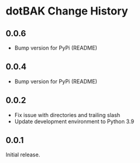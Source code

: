 # dotBAK Change History

## 0.0.6

- Bump version for PyPi (README)

## 0.0.4

- Bump version for PyPi (README)


## 0.0.2

- Fix issue with directories and trailing slash
- Update development environment to Python 3.9


## 0.0.1

Initial release.

